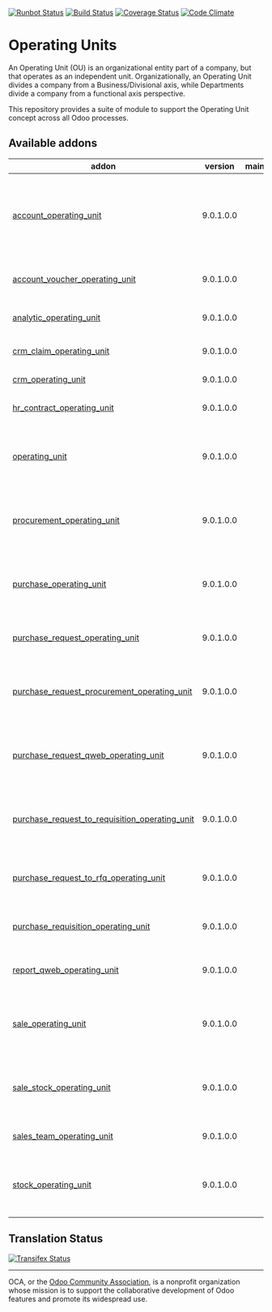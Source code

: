[![Runbot Status](https://runbot.odoo-community.org/runbot/badge/flat/213/9.0.svg)](https://runbot.odoo-community.org/runbot/repo/github-com-oca-operating-unit-213)
[![Build Status](https://travis-ci.org/OCA/operating-unit.svg?branch=9.0)](https://travis-ci.org/OCA/operating-unit)
[![Coverage Status](https://coveralls.io/repos/OCA/operating-unit/badge.svg?branch=9.0&service=github)](https://coveralls.io/github/OCA/operating-unit?branch=9.0)
[![Code Climate](https://codeclimate.com/github/OCA/operating-unit/badges/gpa.svg)](https://codeclimate.com/github/OCA/operating-unit)

# Operating Units

An Operating Unit (OU) is an organizational entity part of a company, 
but that operates as an independent unit. Organizationally, an Operating Unit 
divides a company from a Business/Divisional axis, while Departments divide a 
company from a functional axis perspective.

This repository provides a suite of module to support the Operating Unit concept
across all Odoo processes.

[//]: # (addons)

Available addons
----------------
addon | version | maintainers | summary
--- | --- | --- | ---
[account_operating_unit](account_operating_unit/) | 9.0.1.0.0 |  | Introduces Operating Unit fields in invoices and Accounting Entries with clearing account
[account_voucher_operating_unit](account_voucher_operating_unit/) | 9.0.1.0.0 |  | Introduces the operating unit to vouchers
[analytic_operating_unit](analytic_operating_unit/) | 9.0.1.0.0 |  | Analytic Operating Unit
[crm_claim_operating_unit](crm_claim_operating_unit/) | 9.0.1.0.0 |  | Operating Unit in CRM Claims
[crm_operating_unit](crm_operating_unit/) | 9.0.1.0.0 |  | Operating Unit in CRM
[hr_contract_operating_unit](hr_contract_operating_unit/) | 9.0.1.0.0 |  | HR Contract Operating Unit
[operating_unit](operating_unit/) | 9.0.1.0.0 |  | An operating unit (OU) is an organizational entity part of a company
[procurement_operating_unit](procurement_operating_unit/) | 9.0.1.0.0 |  | An operating unit (OU) is an organizational entity part of a company
[purchase_operating_unit](purchase_operating_unit/) | 9.0.1.0.0 |  | An operating unit (OU) is an organizational entity part of a company
[purchase_request_operating_unit](purchase_request_operating_unit/) | 9.0.1.0.0 |  | Operating Unit in Purchase Requests
[purchase_request_procurement_operating_unit](purchase_request_procurement_operating_unit/) | 9.0.1.0.0 |  | Purchase Request Procurement with Operating Units
[purchase_request_qweb_operating_unit](purchase_request_qweb_operating_unit/) | 9.0.1.0.0 |  | Purchase Request Qweb Report With Operating Unit
[purchase_request_to_requisition_operating_unit](purchase_request_to_requisition_operating_unit/) | 9.0.1.0.0 |  | Purchase Request to Call for Bids with Operating Units
[purchase_request_to_rfq_operating_unit](purchase_request_to_rfq_operating_unit/) | 9.0.1.0.0 |  | Purchase Request to RFQ with Operating Units
[purchase_requisition_operating_unit](purchase_requisition_operating_unit/) | 9.0.1.0.0 |  | Operating Unit in Purchase Requisitions
[report_qweb_operating_unit](report_qweb_operating_unit/) | 9.0.1.0.0 |  | Qweb Report With Operating Unit
[sale_operating_unit](sale_operating_unit/) | 9.0.1.0.0 |  | An operating unit (OU) is an organizational entity part of a company
[sale_stock_operating_unit](sale_stock_operating_unit/) | 9.0.1.0.0 |  | An operating unit (OU) is an organizational entity part of a company
[sales_team_operating_unit](sales_team_operating_unit/) | 9.0.1.0.0 |  | Sales Team Operating Unit
[stock_operating_unit](stock_operating_unit/) | 9.0.1.0.0 |  | An operating unit (OU) is an organizational entity part of a company

[//]: # (end addons)

Translation Status
------------------
[![Transifex Status](https://www.transifex.com/projects/p/OCA-operating-unit-9-0/chart/image_png)](https://www.transifex.com/projects/p/OCA-operating-unit-9-0)

----

OCA, or the [Odoo Community Association](http://odoo-community.org/), is a nonprofit organization whose
mission is to support the collaborative development of Odoo features and
promote its widespread use.
